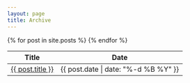 ```yaml
---
layout: page
title: Archive
---
```


<table>
  <thead>
    <tr>
      <th>Title</th>
      <th>Date</th>
    </tr>
  </thead>
  <tbody>
	  {% for post in site.posts %}
	  <tr>
		<td> 
			<a href="{{ post.url }}">{{ post.title }}</a>
		</td>
		<td>
			{{ post.date | date: "%-d %B %Y" }}
		</td>
	  </tr>
	  {% endfor %}
  </tbody>
</table>